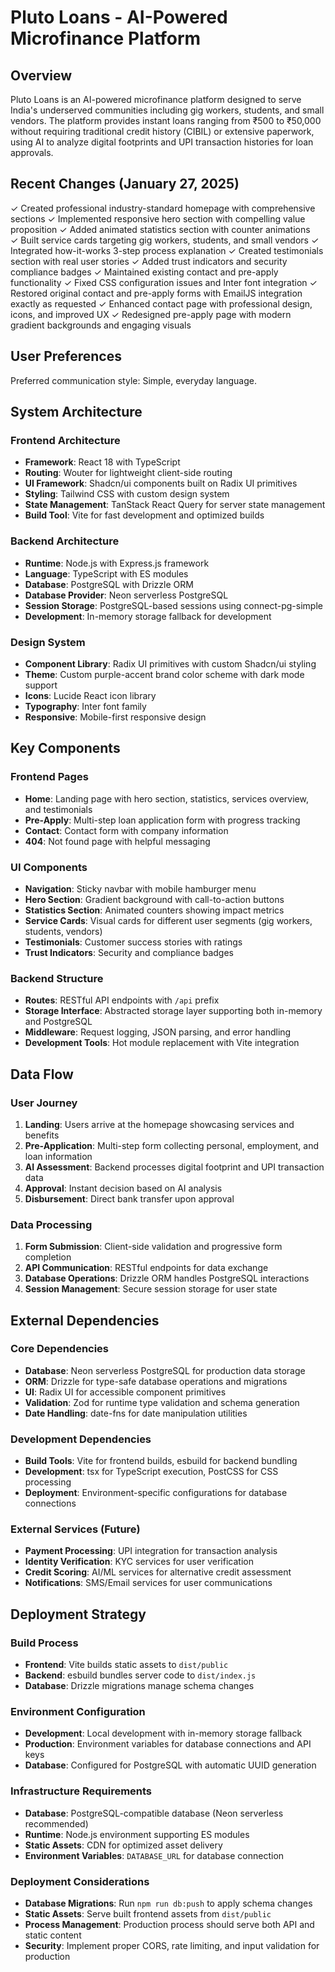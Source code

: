 # Pluto Loans - AI-Powered Microfinance Platform

## Overview

Pluto Loans is an AI-powered microfinance platform designed to serve India's underserved communities including gig workers, students, and small vendors. The platform provides instant loans ranging from ₹500 to ₹50,000 without requiring traditional credit history (CIBIL) or extensive paperwork, using AI to analyze digital footprints and UPI transaction histories for loan approvals.

## Recent Changes (January 27, 2025)

✓ Created professional industry-standard homepage with comprehensive sections
✓ Implemented responsive hero section with compelling value proposition
✓ Added animated statistics section with counter animations  
✓ Built service cards targeting gig workers, students, and small vendors
✓ Integrated how-it-works 3-step process explanation
✓ Created testimonials section with real user stories
✓ Added trust indicators and security compliance badges
✓ Maintained existing contact and pre-apply functionality
✓ Fixed CSS configuration issues and Inter font integration
✓ Restored original contact and pre-apply forms with EmailJS integration exactly as requested
✓ Enhanced contact page with professional design, icons, and improved UX
✓ Redesigned pre-apply page with modern gradient backgrounds and engaging visuals

## User Preferences

Preferred communication style: Simple, everyday language.

## System Architecture

### Frontend Architecture
- **Framework**: React 18 with TypeScript
- **Routing**: Wouter for lightweight client-side routing
- **UI Framework**: Shadcn/ui components built on Radix UI primitives
- **Styling**: Tailwind CSS with custom design system
- **State Management**: TanStack React Query for server state management
- **Build Tool**: Vite for fast development and optimized builds

### Backend Architecture
- **Runtime**: Node.js with Express.js framework
- **Language**: TypeScript with ES modules
- **Database**: PostgreSQL with Drizzle ORM
- **Database Provider**: Neon serverless PostgreSQL
- **Session Storage**: PostgreSQL-based sessions using connect-pg-simple
- **Development**: In-memory storage fallback for development

### Design System
- **Component Library**: Radix UI primitives with custom Shadcn/ui styling
- **Theme**: Custom purple-accent brand color scheme with dark mode support
- **Icons**: Lucide React icon library
- **Typography**: Inter font family
- **Responsive**: Mobile-first responsive design

## Key Components

### Frontend Pages
- **Home**: Landing page with hero section, statistics, services overview, and testimonials
- **Pre-Apply**: Multi-step loan application form with progress tracking
- **Contact**: Contact form with company information
- **404**: Not found page with helpful messaging

### UI Components
- **Navigation**: Sticky navbar with mobile hamburger menu
- **Hero Section**: Gradient background with call-to-action buttons
- **Statistics Section**: Animated counters showing impact metrics
- **Service Cards**: Visual cards for different user segments (gig workers, students, vendors)
- **Testimonials**: Customer success stories with ratings
- **Trust Indicators**: Security and compliance badges

### Backend Structure
- **Routes**: RESTful API endpoints with `/api` prefix
- **Storage Interface**: Abstracted storage layer supporting both in-memory and PostgreSQL
- **Middleware**: Request logging, JSON parsing, and error handling
- **Development Tools**: Hot module replacement with Vite integration

## Data Flow

### User Journey
1. **Landing**: Users arrive at the homepage showcasing services and benefits
2. **Pre-Application**: Multi-step form collecting personal, employment, and loan information
3. **AI Assessment**: Backend processes digital footprint and UPI transaction data
4. **Approval**: Instant decision based on AI analysis
5. **Disbursement**: Direct bank transfer upon approval

### Data Processing
1. **Form Submission**: Client-side validation and progressive form completion
2. **API Communication**: RESTful endpoints for data exchange
3. **Database Operations**: Drizzle ORM handles PostgreSQL interactions
4. **Session Management**: Secure session storage for user state

## External Dependencies

### Core Dependencies
- **Database**: Neon serverless PostgreSQL for production data storage
- **ORM**: Drizzle for type-safe database operations and migrations
- **UI**: Radix UI for accessible component primitives
- **Validation**: Zod for runtime type validation and schema generation
- **Date Handling**: date-fns for date manipulation utilities

### Development Dependencies
- **Build Tools**: Vite for frontend builds, esbuild for backend bundling
- **Development**: tsx for TypeScript execution, PostCSS for CSS processing
- **Deployment**: Environment-specific configurations for database connections

### External Services (Future)
- **Payment Processing**: UPI integration for transaction analysis
- **Identity Verification**: KYC services for user verification
- **Credit Scoring**: AI/ML services for alternative credit assessment
- **Notifications**: SMS/Email services for user communications

## Deployment Strategy

### Build Process
- **Frontend**: Vite builds static assets to `dist/public`
- **Backend**: esbuild bundles server code to `dist/index.js`
- **Database**: Drizzle migrations manage schema changes

### Environment Configuration
- **Development**: Local development with in-memory storage fallback
- **Production**: Environment variables for database connections and API keys
- **Database**: Configured for PostgreSQL with automatic UUID generation

### Infrastructure Requirements
- **Database**: PostgreSQL-compatible database (Neon serverless recommended)
- **Runtime**: Node.js environment supporting ES modules
- **Static Assets**: CDN for optimized asset delivery
- **Environment Variables**: `DATABASE_URL` for database connection

### Deployment Considerations
- **Database Migrations**: Run `npm run db:push` to apply schema changes
- **Static Assets**: Serve built frontend assets from `dist/public`
- **Process Management**: Production process should serve both API and static content
- **Security**: Implement proper CORS, rate limiting, and input validation for production